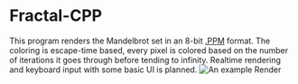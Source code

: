 # Fractal-CPP
This program renders the Mandelbrot set in an 8-bit [.PPM](https://en.wikipedia.org/wiki/Netpbm) format. The coloring is escape-time based, every pixel is colored based on the number of iterations it goes through before tending to infinity. Realtime rendering and keyboard input with some basic UI is planned.
![An example Render](https://github.com/DumbPsycho/Fractal-CPP/blob/main/img/MandelbrotGreenZoomed.jpg)
